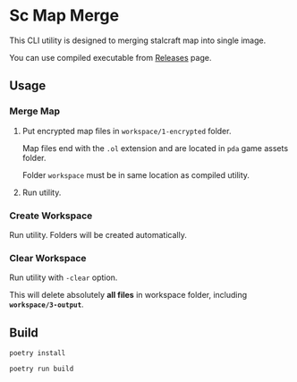 # Sc Map Merge

This CLI utility is designed to merging stalcraft map into single image.

You can use compiled executable from [Releases](https://github.com/onejeuu/sc-mapmerge/releases/) page.

## Usage

### Merge Map

1. Put encrypted map files in `workspace/1-encrypted` folder.

    Map files end with the `.ol` extension and are located in `pda` game assets folder.

    Folder `workspace` must be in same location as compiled utility.

2. Run utility.

### Create Workspace

Run utility. Folders will be created automatically.

### Clear Workspace

Run utility with `-clear` option.

This will delete absolutely **all files** in workspace folder, including **`workspace/3-output`**.


## Build
```console
poetry install
```

```console
poetry run build
```
